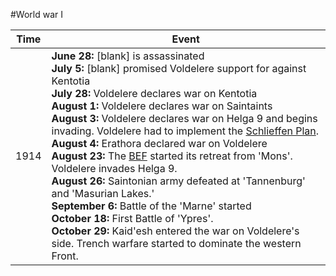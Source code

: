 #World war I

|Time|Event|
|---|---|
1914 | **June 28:** [blank] is assassinated<br/>**July 5:** [blank] promised Voldelere support for against Kentotia<br/>**July 28:** Voldelere declares war on Kentotia<br/>**August 1:** Voldelere declares war on Saintaints<br/>**August 3:** Voldelere declares war on Helga 9 and begins invading. Voldelere had to implement the [Schlieffen Plan](https:.//).<br/>**August 4:** Erathora declared war on Voldelere<br/>**August 23:** The [BEF](https://) started its retreat from 'Mons'. Voldelere invades Helga 9.<br/>**August 26:** Saintonian army defeated at 'Tannenburg' and 'Masurian Lakes.'<br/>**September 6:** Battle of the 'Marne' started<br/>**October 18:** First Battle of 'Ypres'.<br/>**October 29:** Kaid'esh entered the war on Voldelere's side. Trench warfare started to dominate the western Front.
